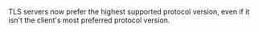 TLS servers now prefer the highest supported protocol version, even if it isn't the client's most preferred protocol version.
